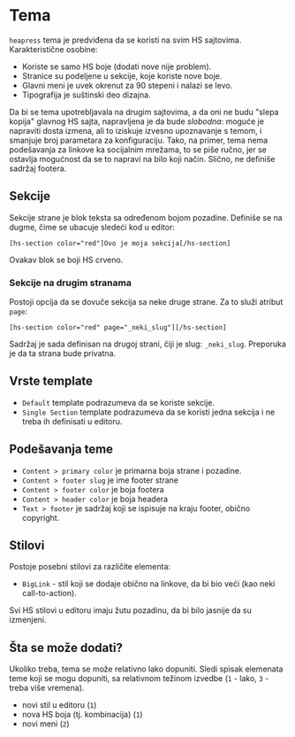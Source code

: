 # Tema

`heapress` tema je predviđena da se koristi na svim HS sajtovima. Karakteristične osobine:

+ Koriste se samo HS boje (dodati nove nije problem).
+ Stranice su podeljene u sekcije, koje koriste nove boje.
+ Glavni meni je uvek okrenut za 90 stepeni i nalazi se levo.
+ Tipografija je suštinski deo dizajna.

Da bi se tema upotrebljavala na drugim sajtovima, a da oni ne budu "slepa kopija" glavnog HS sajta, napravljena je da bude _slobodna_: moguće je napraviti dosta izmena, ali to iziskuje izvesno upoznavanje s temom, i smanjuje broj parametara za konfiguraciju. Tako, na primer, tema nema podešavanja za linkove ka socijalnim mrežama, to se piše ručno, jer se ostavlja mogućnost da se to napravi na bilo koji način. Slično, ne definiše sadržaj footera.

## Sekcije

Sekcije strane je blok teksta sa određenom bojom pozadine. Definiše se na dugme, čime se ubacuje sledeći kod u editor:

```
[hs-section color="red"]Ovo je moja sekcija[/hs-section]
```

Ovakav blok se boji HS crveno.

### Sekcije na drugim stranama

Postoji opcija da se dovuče sekcija sa neke druge strane. Za to služi atribut `page`:

```
[hs-section color="red" page="_neki_slug"][/hs-section]
```

Sadržaj je sada definisan na drugoj strani, čiji je slug: `_neki_slug`. Preporuka je da ta strana bude privatna.

## Vrste template

+ `Default` template podrazumeva da se koriste sekcije.
+ `Single Section` template podrazumeva da se koristi jedna sekcija i ne treba ih definisati u editoru.

## Podešavanja teme

+ `Content > primary color` je primarna boja strane i pozadine.
+ `Content > footer slug` je ime footer strane
+ `Content > footer color` je boja footera
+ `Content > header color` je boja headera
+ `Text > footer` je sadržaj koji se ispisuje na kraju footer, obično copyright.

## Stilovi

Postoje posebni stilovi za različite elementa:

+ `BigLink` - stil koji se dodaje obično na linkove, da bi bio veći (kao neki call-to-action).

Svi HS stilovi u editoru imaju žutu pozadinu, da bi bilo jasnije da su izmenjeni.

## Šta se može dodati?

Ukoliko treba, tema se može relativno lako dopuniti. Sledi spisak elemenata teme koji se mogu dopuniti, sa relativnom težinom izvedbe (`1` - lako, `3` - treba više vremena).

+ novi stil u editoru (`1`)
+ nova HS boja (tj. kombinacija) (`1`)
+ novi meni (`2`)
